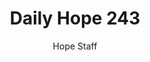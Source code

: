 ---
image: /assets/img/daily-hope-default-artwork.png
title: Daily Hope 243
number: 243
categories:
  - Daily Hope
author: Hope Staff
notes: Daily Hope 243
embed: >-
  <iframe src="https://open.spotify.com/embed/episode/3ZGNUGPxdbwjNgekBAUpCi?utm_source=generator" width="400px" height="102px" frameborder=“0" scrolling=“no”></iframe>
---